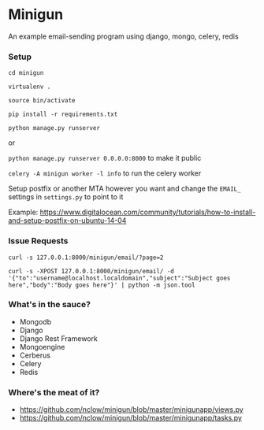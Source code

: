 # Minigun

An example email-sending program using django, mongo, celery, redis

### Setup

`cd minigun`

`virtualenv .`

`source bin/activate`

`pip install -r requirements.txt`

`python manage.py runserver`

or

`python manage.py runserver 0.0.0.0:8000` to make it public

`celery -A minigun worker -l info` to run the celery worker

Setup postfix or another MTA however you want and change the `EMAIL_` settings in `settings.py` to point to it

Example: https://www.digitalocean.com/community/tutorials/how-to-install-and-setup-postfix-on-ubuntu-14-04

### Issue Requests

`curl -s 127.0.0.1:8000/minigun/email/?page=2`

```curl -s -XPOST 127.0.0.1:8000/minigun/email/ -d '{"to":"username@localhost.localdomain","subject":"Subject goes here","body":"Body goes here"}' | python -m json.tool```

### What's in the sauce?

* Mongodb
* Django
* Django Rest Framework
* Mongoengine
* Cerberus
* Celery
* Redis

### Where's the meat of it?

* https://github.com/nclow/minigun/blob/master/minigunapp/views.py
* https://github.com/nclow/minigun/blob/master/minigunapp/tasks.py
